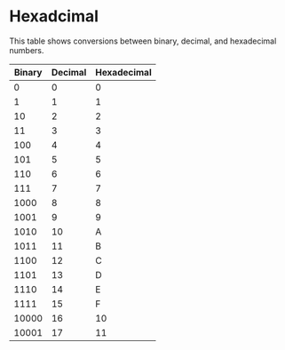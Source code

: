 # Hexadcimal

This table shows conversions between binary, decimal, and hexadecimal numbers.

| Binary | Decimal | Hexadecimal |
|--------|---------|-------------|
| 0	     | 0	   | 0           |
| 1	     | 1	   | 1           |
| 10	 | 2       | 2           |
| 11     | 3	   | 3           |
| 100	 | 4	   | 4           |
| 101	 | 5	   | 5           |
| 110	 | 6	   | 6           |
| 111	 | 7	   | 7           |
| 1000   | 8       | 8           |
| 1001	 | 9	   | 9           |
| 1010	 | 10	   | A           |
| 1011	 | 11	   | B           |
| 1100	 | 12	   | C           |
| 1101	 | 13	   | D           |
| 1110	 | 14	   | E           |
| 1111	 | 15	   | F           |
| 10000	 | 16	   | 10          |
| 10001	 | 17	   | 11          |
